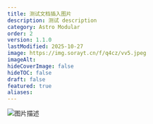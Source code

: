 ```yaml
---
title: 测试文档插入图片
description: 测试 description
category: Astro Modular
order: 2
version: 1.1.0
lastModified: 2025-10-27
image: https://img.sorayt.cn/f/q4cz/vv5.jpeg
imageAlt:
hideCoverImage: false
hideTOC: false
draft: false
featured: true
aliases:
---
```

![图片描述](https://img.sorayt.cn/f/q4cz/vv5.jpeg)

